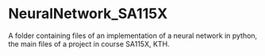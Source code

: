 # NeuralNetwork_SA115X
A folder containing files of an implementation of a neural network in python, the main files of a project in course SA115X, KTH.
